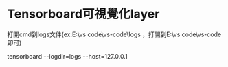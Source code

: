 # Tensorboard可視覺化layer

打開cmd到logs文件(ex:E:\vs code\vs-code\logs ，打開到E:\vs code\vs-code 即可)

tensorboard --logdir=logs --host=127.0.0.1